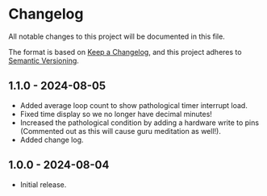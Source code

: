 
[//]: # (https://keepachangelog.com/en/1.1.0/)

# Changelog

All notable changes to this project will be documented in this file.

The format is based on [Keep a Changelog](https://keepachangelog.com/en/1.1.0/),
and this project adheres to [Semantic Versioning](https://semver.org/spec/v2.0.0.html).

## 1.1.0 - 2024-08-05

- Added average loop count to show pathological timer interrupt load.
- Fixed time display so we no longer have decimal minutes!
- Increased the pathological condition by adding a hardware write to pins (Commented out as this will cause guru meditation as well!).
- Added change log.

## 1.0.0 - 2024-08-04

- Initial release.
